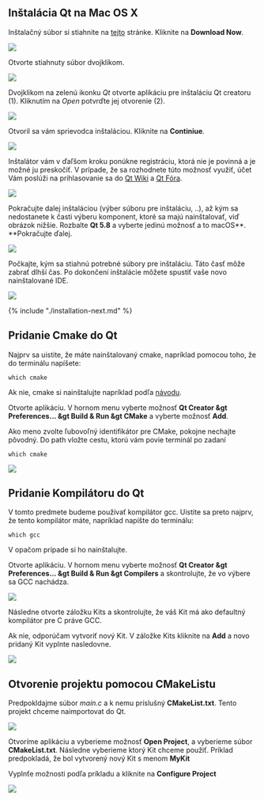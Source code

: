 ## Inštalácia Qt na Mac OS X

Inštalačný súbor si stiahnite na [tejto](https://www.qt.io/download-open-source/) stránke. Kliknite na **Download Now**.

![](/assets/OSX_install0.jpg)

Otvorte stiahnuty súbor dvojklikom.

![](/assets/OSX_install1.jpg)

Dvojklikom na zelenú ikonku _Qt_ otvorte aplikáciu pre inštaláciu Qt creatoru \(1\). Kliknutím na _Open_ potvrďte jej otvorenie \(2\).

![](/assets/OSX_install2.jpg)

Otvoril sa vám sprievodca inštaláciou. Kliknite na **Continiue**.

![](/assets/OSX_install3.jpg)

Inštalátor vám v ďaľšom kroku ponúkne registráciu, ktorá nie je povinná a je možné ju preskočiť. V prípade, že sa rozhodnete túto možnosť využiť, účet Vám poslúži na prihlasovanie sa do [Qt Wiki](https://www.gitbook.com/book/matust/pb071-tutorials/edit#) a [Qt Fóra](https://www.gitbook.com/book/matust/pb071-tutorials/edit#).

![](/assets/OSX_install4.jpg)

Pokračujte dalej inštaláciou \(výber súboru pre inštaláciu, ..\), až kým sa nedostanete k časti výberu komponent, ktoré sa majú nainštalovať, viď obrázok nižšie. Rozbalte **Qt 5.8** a vyberte jedinú možnosť a to macOS**. **Pokračujte ďalej.

![](/assets/OSX_install5.png)

Počkajte, kým sa stiahnú potrebné súbory pre inštaláciu. Táto časť môže zabrať dlhší čas. Po dokončení inštalácie môžete spustiť vaše novo nainštalované IDE.

![](/assets/OSX_install6.jpg)

{% include "./installation-next.md" %}

## Pridanie Cmake do Qt

Najprv sa uistite, že máte nainštalovaný cmake, napríklad pomocou toho, že do terminálu napíšete:

```terminal
which cmake
```
Ak nie, cmake si nainštalujte napríklad podľa [návodu](/cmake/installation-macos.md).

Otvorte aplikáciu. V hornom menu vyberte možnosť **Qt Creator &gt Preferences... &gt Build & Run &gt CMake** a vyberte možnosť **Add**.

Ako meno zvolte ľubovoľný identifikátor pre CMake, pokojne nechajte pôvodný. Do path vložte cestu, ktorú vám povie terminál po zadaní 

```terminal
which cmake
```

![](/assets/CmakeQtOsx3.jpg)


## Pridanie Kompilátoru do Qt

V tomto predmete budeme používať kompilátor gcc. Uistite sa preto najprv, že tento kompilátor máte, napríklad napíšte do terminálu:

```terminal
which gcc
```
V opačom prípade si ho nainštalujte.

Otvorte aplikáciu. V hornom menu vyberte možnosť **Qt Creator &gt Preferences... &gt Build & Run &gt Compilers** a skontrolujte, že vo výbere sa GCC nachádza.

![](/assets/CmakeQtOsx2.jpg)

Následne otvorte záložku Kits a skontrolujte, že váš Kit má ako defaultný kompilátor pre C práve GCC.

Ak nie, odporúčam vytvoriť nový Kit. V záložke Kits kliknite na **Add** a novo pridaný Kit vyplnte nasledovne.

![](/assets/CmakeQtOsx4.jpg)


## Otvorenie projektu pomocou CMakeListu

Predpokldajme súbor _main.c_ a k nemu príslušný **CMakeList.txt**. Tento projekt chceme naimportovat do Qt.

![](/assets/CmakeQtOsx.png)

Otvoríme aplikáciu a vyberieme možnosť **Open Project**, a vyberieme súbor **CMakeList.txt**.
Následne vyberieme ktorý Kit chceme použiť. Príklad predpokladá, že bol vytvorený nový Kit s menom **MyKit**

Vyplnťe možnosti podľa príkladu a kliknite na **Configure Project**

![](/assets/CmakeQtOsx5.jpg)


